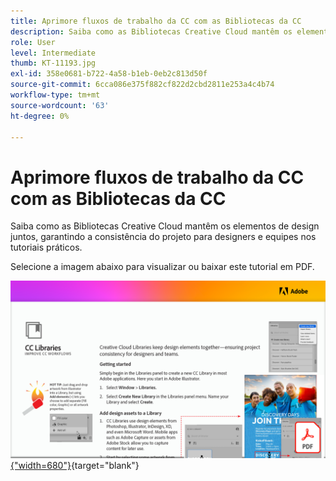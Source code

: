 ```yaml
---
title: Aprimore fluxos de trabalho da CC com as Bibliotecas da CC
description: Saiba como as Bibliotecas Creative Cloud mantêm os elementos de design juntos, garantindo a consistência do projeto para designers e equipes
role: User
level: Intermediate
thumb: KT-11193.jpg
exl-id: 358e0681-b722-4a58-b1eb-0eb2c813d50f
source-git-commit: 6cca086e375f882cf822d2cbd2811e253a4c4b74
workflow-type: tm+mt
source-wordcount: '63'
ht-degree: 0%

---
```


# Aprimore fluxos de trabalho da CC com as Bibliotecas da CC

Saiba como as Bibliotecas Creative Cloud mantêm os elementos de design juntos, garantindo a consistência do projeto para designers e equipes nos tutoriais práticos.

Selecione a imagem abaixo para visualizar ou baixar este tutorial em PDF.

[![Imagem da primeira página do tutorial](assets/Improveccworkflowswithcclibraries.png){&quot;width=680&quot;}](assets/ImproveCCWorkflowsCCLibraries.pdf){target="blank"}
